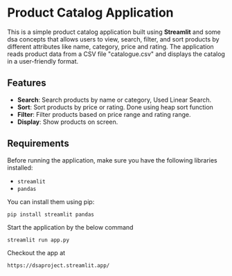 # Product Catalog Application

This is a simple product catalog application built using **Streamlit** and some dsa concepts that allows users to view, search, filter, and sort products by different attributes like name, category, price and rating. The application reads product data from a CSV file "catalogue.csv" and displays the catalog in a user-friendly format.

## Features
- **Search**: Search products by name or category, Used Linear Search.
- **Sort**: Sort products by price or rating. Done using heap sort function
- **Filter**: Filter products based on price range and rating range.
- **Display**: Show products on screen.



## Requirements

Before running the application, make sure you have the following libraries installed:

- `streamlit`
- `pandas`

You can install them using pip:

```bash
pip install streamlit pandas
```

Start the application by the below command
```
streamlit run app.py
```

Checkout the app at 
```
https://dsaproject.streamlit.app/
```
